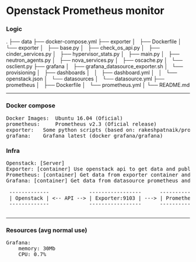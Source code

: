 # Openstack Prometheus monitor

### Logic
</pre>
.
├── data
├── docker-compose.yml
├── exporter
│   ├── Dockerfile
│   └── exporter
│       ├── base.py
│       ├── check_os_api.py
│       ├── cinder_services.py
│       ├── hypervisor_stats.py
│       ├── main.py
│       ├── neutron_agents.py
│       ├── nova_services.py
│       ├── oscache.py
│       └── osclient.py
├── grafana
│   ├── grafana_datasource_exporter.sh
│   └── provisioning
│       ├── dashboards
│       │   ├── dashboard.yml
│       │   └── openstack.json
│       └── datasources
│           └── datasource.yml
├── prometheus
│   ├── Dockerfile
│   └── prometheus.yml
│
└── README.md
</pre>

<hr>

### Docker compose
<pre>
Docker Images: 	Ubuntu 16.04 (Oficial)
prometheus: 	Prometheus v2.3 (Oficial release)
exporter: 	Some python scripts (based on: rakeshpatnaik/prometheus-openstack-exporter)
grafana: 	Grafana latest (docker grafana/grafana)
</pre>

</hr>

### Infra
<pre>
Openstack: [Server]
Exporter: [container] Use openstack api to get data and publish on port 9103
Prometheus: [container] Get data from exporter container and publish on port 9090
Grafana: [container] Get data from datasource prometheus and generate dashboars

 -------------             -----------------      -------------------      ----------------
 | Openstack | <-- API --> | Exporter:9103 | ---> | Prometheus:9090 | ---> | Grafana:3000 | 
 -------------             -----------------      -------------------      ----------------

</pre>

<hr>

### Resources (avg normal use)
<pre>
Grafana:
	memory: 30Mb
	CPU: 0.7%

</pre>
